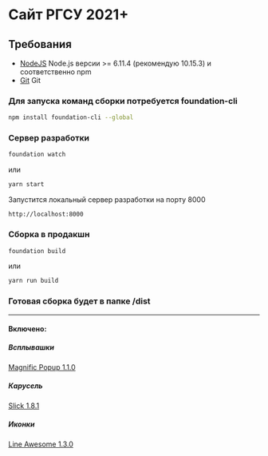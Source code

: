 # Сайт РГСУ 2021+

## Требования

- [NodeJS](https://nodejs.org/en/) Node.js версии >= 6.11.4 (рекомендую 10.15.3) и соответственно npm
- [Git](https://git-scm.com/) Git

### Для запуска команд сборки потребуется foundation-cli

```bash
npm install foundation-cli --global
```

### Сервер разработки

```bash
foundation watch
```

или

```bash
yarn start
```

Запустится локальный сервер разработки на порту 8000

```
http://localhost:8000
```

### Сборка в продакшн

```bash
foundation build
```

или

```bash
yarn run build
```

### Готовая сборка будет в папке /dist

---

#### Включено:


##### Всплывашки
[ Magnific Popup 1.1.0](https://dimsemenov.com/plugins/magnific-popup/documentation.html)

##### Карусель
[ Slick 1.8.1](https://kenwheeler.github.io/slick/)

##### Иконки
[Line Awesome 1.3.0](https://icons8.com/line-awesome)